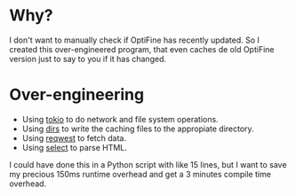 # Why?
I don't want to manually check if OptiFine has recently updated. So I created this over-engineered program, that even caches de old OptiFine version just to say to you if it has changed.

# Over-engineering
* Using [tokio](https://tokio.rs/) to do network and file system operations.
* Using [dirs](https://crates.io/crates/dirs) to write the caching files to the appropiate directory.
* Using [reqwest](https://crates.io/crates/reqwest) to fetch data.
* Using [select](https://crates.io/crates/select) to parse HTML.

I could have done this in a Python script with like 15 lines, but I want to save my precious 150ms runtime overhead and get a 3 minutes compile time overhead.
